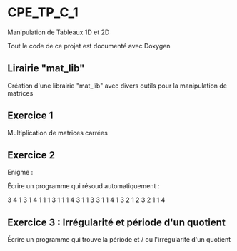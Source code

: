# CPE_TP_C_1
Manipulation de Tableaux 1D et 2D

Tout le code de ce projet est documenté avec Doxygen

## Lirairie "mat_lib"

Création d'une librairie "mat_lib" avec divers outils pour la manipulation de matrices

## Exercice 1

Multiplication de matrices carrées

## Exercice 2

Enigme :

Écrire un programme qui résoud automatiquement :

3 4
1 3 1 4
1 1 1 3 1 1 1 4
3 1 1 3 3 1 1 4
1 3 2 1 2 3 2 1 1 4

## Exercice 3 : Irrégularité et période d'un quotient

Écrire un programme qui trouve la période et / ou l'irrégularité d'un quotient
